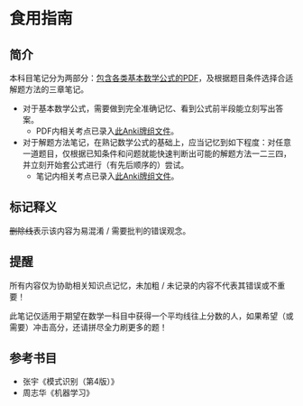 # 食用指南

## 简介

本科目笔记分为两部分：<a href="Mathematics/formulae.pdf" target="_blank">包含各类基本数学公式的PDF</a>，及根据题目条件选择合适解题方法的三章笔记。

+ 对于基本数学公式，需要做到完全准确记忆、看到公式前半段能立刻写出答案。
  + PDF内相关考点已录入<a href="Mathematics/MathFormulae.apkg">此Anki牌组文件</a>。
+ 对于解题方法笔记，在熟记数学公式的基础上，应当记忆到如下程度：对任意一道题目，仅根据已知条件和问题就能快速判断出可能的解题方法一二三四，并立刻开始套公式进行（有先后顺序的）尝试。
  + 笔记内相关考点已录入<a href="Mathematics/MathSolutions.apkg">此Anki牌组文件</a>。

## 标记释义

~~删除线~~表示该内容为易混淆 / 需要批判的错误观念。

## 提醒

所有内容仅为协助相关知识点记忆，未加粗 / 未记录的内容不代表其错误或不重要！

此笔记仅适用于期望在数学一科目中获得一个平均线往上分数的人，如果希望（或需要）冲击高分，还请拼尽全力刷更多的题！

## 参考书目

+ 张宇《模式识别（第4版）》
+ 周志华《机器学习》
